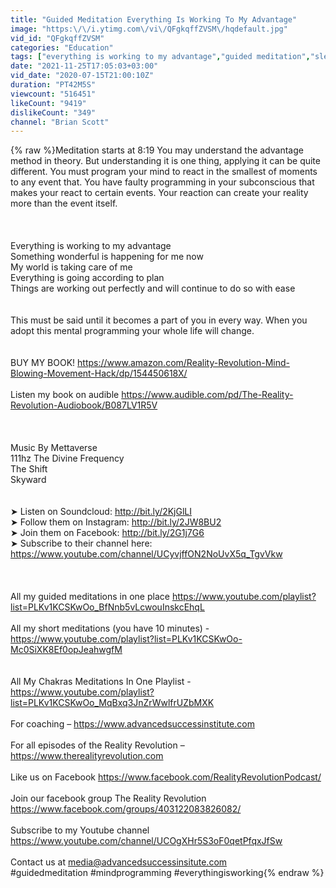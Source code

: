 ```yaml
---
title: "Guided Meditation Everything Is Working To My Advantage"
image: "https:\/\/i.ytimg.com\/vi\/QFgkqffZVSM\/hqdefault.jpg"
vid_id: "QFgkqffZVSM"
categories: "Education"
tags: ["everything is working to my advantage","guided meditation","sleep meditation"]
date: "2021-11-25T17:05:03+03:00"
vid_date: "2020-07-15T21:00:10Z"
duration: "PT42M5S"
viewcount: "516451"
likeCount: "9419"
dislikeCount: "349"
channel: "Brian Scott"
---
```

{% raw %}Meditation starts at 8:19 You may understand the advantage method in theory.  But understanding it is one thing, applying it can be quite different.  You must program your mind to react in the smallest of moments to any event that.  You have faulty programming in your subconscious that makes your react to certain events.  Your reaction can create your reality more than the event itself.<br /><br /><br /><br />Everything is working to my advantage<br />Something wonderful is happening for me now<br />My world is taking care of me<br />Everything is going according to plan<br />Things are working out perfectly and will continue to do so with ease<br /><br /><br />This must be said until it becomes a part of you in every way.  When you adopt this mental programming your whole life will change.<br /><br /><br />BUY MY BOOK! <a rel="nofollow" target="blank" href="https://www.amazon.com/Reality-Revolution-Mind-Blowing-Movement-Hack/dp/154450618X/">https://www.amazon.com/Reality-Revolution-Mind-Blowing-Movement-Hack/dp/154450618X/</a><br /><br />Listen my book on audible <a rel="nofollow" target="blank" href="https://www.audible.com/pd/The-Reality-Revolution-Audiobook/B087LV1R5V">https://www.audible.com/pd/The-Reality-Revolution-Audiobook/B087LV1R5V</a><br /><br /><br /><br />Music By Mettaverse<br />111hz The Divine Frequency<br />The Shift<br />Skyward<br /><br /><br />➤ Listen on Soundcloud: <a rel="nofollow" target="blank" href="http://bit.ly/2KjGlLI">http://bit.ly/2KjGlLI</a><br />➤ Follow them on Instagram: <a rel="nofollow" target="blank" href="http://bit.ly/2JW8BU2">http://bit.ly/2JW8BU2</a><br />➤ Join them on Facebook: <a rel="nofollow" target="blank" href="http://bit.ly/2G1j7G6">http://bit.ly/2G1j7G6</a><br />➤ Subscribe to their channel here: <a rel="nofollow" target="blank" href="https://www.youtube.com/channel/UCyvjffON2NoUvX5q_TgvVkw">https://www.youtube.com/channel/UCyvjffON2NoUvX5q_TgvVkw</a><br /><br /><br /><br />All my guided meditations in one place <a rel="nofollow" target="blank" href="https://www.youtube.com/playlist?list=PLKv1KCSKwOo_BfNnb5vLcwouInskcEhqL">https://www.youtube.com/playlist?list=PLKv1KCSKwOo_BfNnb5vLcwouInskcEhqL</a><br /><br />All my short meditations (you have 10 minutes) - <a rel="nofollow" target="blank" href="https://www.youtube.com/playlist?list=PLKv1KCSKwOo-Mc0SiXK8Ef0opJeahwgfM">https://www.youtube.com/playlist?list=PLKv1KCSKwOo-Mc0SiXK8Ef0opJeahwgfM</a><br /><br /><br />All My Chakras Meditations In One Playlist - <a rel="nofollow" target="blank" href="https://www.youtube.com/playlist?list=PLKv1KCSKwOo_MqBxq3JnZrWwlfrUZbMXK">https://www.youtube.com/playlist?list=PLKv1KCSKwOo_MqBxq3JnZrWwlfrUZbMXK</a><br /><br />For coaching – <a rel="nofollow" target="blank" href="https://www.advancedsuccessinstitute.com">https://www.advancedsuccessinstitute.com</a><br /><br />For all episodes of the Reality Revolution – <a rel="nofollow" target="blank" href="https://www.therealityrevolution.com">https://www.therealityrevolution.com</a><br /><br />Like us on Facebook <a rel="nofollow" target="blank" href="https://www.facebook.com/RealityRevolutionPodcast/">https://www.facebook.com/RealityRevolutionPodcast/</a><br /><br />Join our facebook group The Reality Revolution  <a rel="nofollow" target="blank" href="https://www.facebook.com/groups/403122083826082/">https://www.facebook.com/groups/403122083826082/</a> <br /><br />Subscribe to my Youtube channel <a rel="nofollow" target="blank" href="https://www.youtube.com/channel/UCOgXHr5S3oF0qetPfqxJfSw">https://www.youtube.com/channel/UCOgXHr5S3oF0qetPfqxJfSw</a> <br /><br />Contact us at media@advancedsuccessinsitute.com<br />#guidedmeditation #mindprogramming #everythingisworking{% endraw %}
